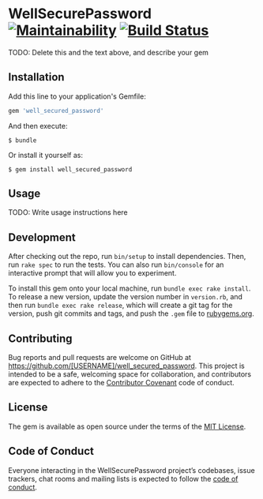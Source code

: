 # WellSecurePassword [![Maintainability](https://api.codeclimate.com/v1/badges/8187c18d816b64485c7f/maintainability)](https://codeclimate.com/github/sliwecki/well_secure_password/maintainability) [![Build Status](https://travis-ci.com/sliwecki/well_secure_password.svg?branch=master)](https://travis-ci.com/sliwecki/well_secure_password)

TODO: Delete this and the text above, and describe your gem

## Installation

Add this line to your application's Gemfile:

```ruby
gem 'well_secured_password'
```

And then execute:

    $ bundle

Or install it yourself as:

    $ gem install well_secured_password

## Usage

TODO: Write usage instructions here

## Development

After checking out the repo, run `bin/setup` to install dependencies. Then, run `rake spec` to run the tests. You can also run `bin/console` for an interactive prompt that will allow you to experiment.

To install this gem onto your local machine, run `bundle exec rake install`. To release a new version, update the version number in `version.rb`, and then run `bundle exec rake release`, which will create a git tag for the version, push git commits and tags, and push the `.gem` file to [rubygems.org](https://rubygems.org).

## Contributing

Bug reports and pull requests are welcome on GitHub at https://github.com/[USERNAME]/well_secured_password. This project is intended to be a safe, welcoming space for collaboration, and contributors are expected to adhere to the [Contributor Covenant](http://contributor-covenant.org) code of conduct.

## License

The gem is available as open source under the terms of the [MIT License](https://opensource.org/licenses/MIT).

## Code of Conduct

Everyone interacting in the WellSecurePassword project’s codebases, issue trackers, chat rooms and mailing lists is expected to follow the [code of conduct](https://github.com/[USERNAME]/well_secured_password/blob/master/CODE_OF_CONDUCT.md).
